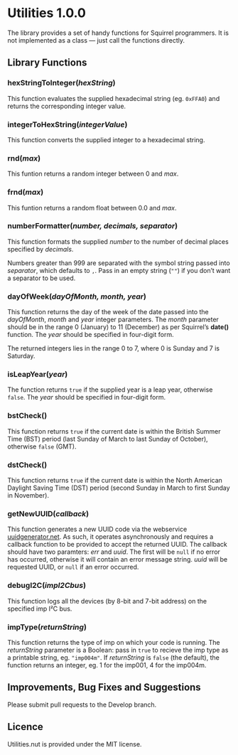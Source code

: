 # Utilities 1.0.0

The library provides a set of handy functions for Squirrel programmers. It is not implemented as a class &mdash; just call the functions directly.

## Library Functions

### hexStringToInteger(*hexString*)

This function evaluates the supplied hexadecimal string (eg. `0xFFA0`) and returns the corresponding integer value.

### integerToHexString(*integerValue*)

This function converts the supplied integer to a hexadecimal string.

### rnd(*max*)

This funtion returns a random integer between 0 and *max*.

### frnd(*max*)

This funtion returns a random float between 0.0 and *max*.

### numberFormatter(*number, decimals, separator*)

This function formats the supplied *number* to the number of decimal places specified by *decimals*. 

Numbers greater than 999 are separated with the symbol string passed into *separator*, which defaults to `,`. Pass in an empty string (`""`) if you don’t want a separator to be used.

### dayOfWeek(*dayOfMonth, month, year*)

This function returns the day of the week of the date passed into the *dayOfMonth*, *month* and *year* integer parameters. The *month* parameter should be in the range 0 (January) to 11 (December) as per Squirrel’s **date()** function. The *year* should be specified in four-digit form.

The returned integers lies in the range 0 to 7, where 0 is Sunday and 7 is Saturday.

### isLeapYear(*year*)

The function returns `true` if the supplied year is a leap year, otherwise `false`. The *year* should be specified in four-digit form.

### bstCheck()

This function returns `true` if the current date is within the British Summer Time (BST) period (last Sunday of March to last Sunday of October), otherwise `false` (GMT).

### dstCheck()

This function returns `true` if the current date is within the North American Daylight Saving Time (DST) period (second Sunday in March to first Sunday in November).

### getNewUUID(*callback*)

This function generates a new UUID code via the webservice [uuidgenerator.net](https://www.uuidgenerator.net/). As such, it operates asynchronously and requires a callback function to be provided to accept the returned UUID. The callback should have two paramters: *err* and *uuid*. The first will be `null` if no error has occurred, otherwise it will contain an error message string. *uuid* will be requested UUID, or `null` if an error occurred.

### debugI2C(*impI2Cbus*)

This function logs all the devices (by 8-bit and 7-bit address) on the specified imp I&sup2;C bus.

### impType(*returnString*)

This function returns the type of imp on which your code is running. The *returnString* parameter is a Boolean: pass in `true` to recieve the imp type as a printable string, eg. `"imp004m"`. If *returnString* is `false` (the default), the function returns an integer, eg. 1 for the imp001, 4 for the imp004m.

## Improvements, Bug Fixes and Suggestions

Please submit pull requests to the Develop branch.

## Licence

Utilities.nut is provided under the MIT license.
